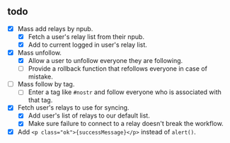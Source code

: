 ## todo

- [x] Mass add relays by npub.
  - [x] Fetch a user's relay list from their npub.
  - [x] Add to current logged in user's relay list.
- [x] Mass unfollow.
  - [x] Allow a user to unfollow everyone they are following.
  - [ ] Provide a rollback function that refollows everyone in case of mistake.
- [ ] Mass follow by tag.
  - [ ] Enter a tag like `#nostr` and follow everyone who is associated with that tag.
- [x] Fetch user's relays to use for syncing.
  - [x] Add user's list of relays to our default list.
  - [x] Make sure failure to connect to a relay doesn't break the workflow. 
- [x] Add `<p class="ok">{successMessage}</p>` instead of `alert()`.
